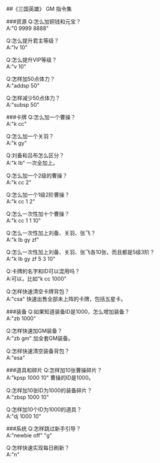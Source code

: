 ##《三国英雄》 GM 指令集

###资源
Q:怎么加铜钱和元宝？    
A:"0 9999 8888"    

Q:怎么提升君主等级？    
A:"lv 10"    
  
Q:怎么提升VIP等级？    
A:"v 10"

Q:怎样加50点体力？    
A:"addsp 50"    

Q:怎样减少50点体力？    
A:"subsp 50"    

###卡牌
Q:怎么加一个曹操？    
A:"k cc"    

Q:怎么加一个关羽？    
A:"k gy"    

Q:刘备和吕布怎么区分？    
A:"k lb" 一次全加上。    

Q:怎么加一个2级的曹操？    
A:"k cc 2"    

Q:怎么加一个1级2阶曹操？    
A:"k cc 1 2"    

Q:怎么一次性加十个曹操？    
A:"k cc 1 1 10"    

Q:怎么一次性加上刘备、关羽、张飞？    
A:"k lb gy zf"    

Q:怎么一次性加上刘备、关羽、张飞各10张，而且都是5级3阶？    
A:"k lb gy zf 5 3 10"    

Q:卡牌的名字和ID可以混用吗？    
A:可以，比如"k cc 1000"    

Q:怎样快速清空卡牌背包？    
A:"csa" 快速出售全部未上阵的卡牌，包括五星卡。    

###装备
Q:如果知道装备ID是1000，怎么增加装备？    
A:"zb 1000"    

Q:怎样快速加GM装备？    
A:"zb gm" 加全套GM装备。    

Q:怎样快速清空装备背包？    
A:"esa"    

###道具和碎片
Q:怎样加10张曹操碎片？    
A:"kpsp 1000 10" 曹操的ID是1000。    

Q:怎样加10张ID为1000的装备碎片？    
A:"zbsp 1000 10"    

Q:怎样加10个ID为1000的道具？    
A:"dj 1000 10"    

###系统
Q:怎样跳过新手引导？    
A:"newbie off" "g"    

Q:怎样快速实现每日刷新？    
A:"n"    




